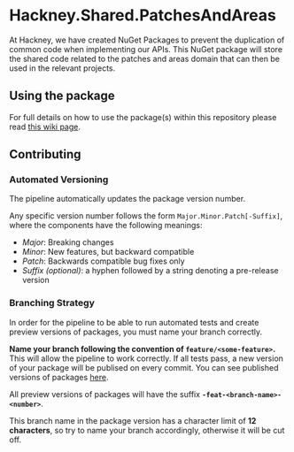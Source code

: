 # Hackney.Shared.PatchesAndAreas
At Hackney, we have created NuGet Packages to prevent the duplication of common code when implementing our APIs.
This NuGet package will store the shared code related to the patches and areas domain that can then be used in the relevant projects.

## Using the package
For full details on how to use the package(s) within this repository please read 
[this wiki page](https://github.com/LBHackney-IT/lbh-core/wiki/Using-the-package(s)-from-the-Hackney.Core-repository).

## Contributing

### Automated Versioning
The pipeline automatically updates the package version number.

Any specific version number follows the form `Major.Minor.Patch[-Suffix]`, where the components have the following meanings:

* *Major*: Breaking changes
* *Minor*: New features, but backward compatible
* *Patch*: Backwards compatible bug fixes only
* *Suffix (optional)*: a hyphen followed by a string denoting a pre-release version

### Branching Strategy

In order for the pipeline to be able to run automated tests and create preview versions of packages, you must name your branch correctly.

**Name your branch following the convention of `feature/<some-feature>`.** This will allow the pipeline to work correctly. 
If all tests pass, a new version of your package will be publised on every commit. You can see published versions of packages [here](https://github.com/orgs/LBHackney-IT/packages?repo_name=patches-and-areas-shared).

All preview versions of packages will have the suffix **`-feat-<branch-name>-<number>`**.

This branch name in the package version has a character limit of **12 characters**, so try to name your branch accordingly, otherwise it will be cut off.
